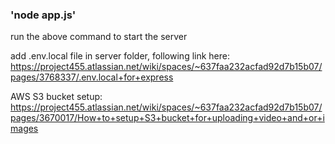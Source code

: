 ### 'node app.js'

run the above command to start the server

add .env.local file in server folder, following link here: https://project455.atlassian.net/wiki/spaces/~637faa232acfad92d7b15b07/pages/3768337/.env.local+for+express

AWS S3 bucket setup: https://project455.atlassian.net/wiki/spaces/~637faa232acfad92d7b15b07/pages/3670017/How+to+setup+S3+bucket+for+uploading+video+and+or+images
